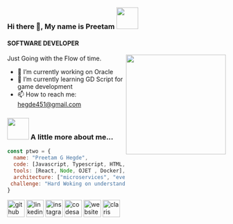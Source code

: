 ### Hi there 👋, My name is Preetam <img src="https://media.giphy.com/media/mGcNjsfWAjY5AEZNw6/giphy.gif" width="50">
#### SOFTWARE DEVELOPER
<img align="right" src="https://media.giphy.com/media/v1.Y2lkPTc5MGI3NjExMTAycTE1eDlrNTlvOGN4Z3BvM3dwMTRnYWR1NzIxZTB4eHRnMDVmYiZlcD12MV9pbnRlcm5hbF9naWZfYnlfaWQmY3Q9cw/KeEBCRFDk6XVoSLzhF/giphy.gif" width="230" height="230">

Just Going with the Flow of time.

- 🔭 I’m currently working on Oracle 
- 🌱 I’m currently learning GD Script for game development 
- 📫 How to reach me: hegde451@gmail.com 

### <img src="https://media.giphy.com/media/VgCDAzcKvsR6OM0uWg/giphy.gif" width="50"> A little more about me...  

```javascript
const ptwo = {
  name: "Preetam G Hegde",
  code: [Javascript, Typescript, HTML, CSS, GD Script, Python, Java ,C++],
  tools: [React, Node, OJET , Docker],
  architecture: ["microservices", "event-driven", "design system pattern"," view model view"],
 challenge: "Hard Woking on understanding the consept of code and world"
}
```


[<img src='https://cdn.jsdelivr.net/npm/simple-icons@3.0.1/icons/github.svg' alt='github' height='40'>](https://github.com/https://github.com/preetam-hegde)  [<img src='https://cdn.jsdelivr.net/npm/simple-icons@3.0.1/icons/linkedin.svg' alt='linkedin' height='40'>](https://www.linkedin.com/in/https://www.linkedin.com/in/preetam-hegde-8b53311a7//)  [<img src='https://cdn.jsdelivr.net/npm/simple-icons@3.0.1/icons/instagram.svg' alt='instagram' height='40'>](https://www.instagram.com/me/)  [<img src='https://cdn.jsdelivr.net/npm/simple-icons@3.0.1/icons/codesandbox.svg' alt='codesandbox' height='40'>](https://codesandbox.io/u/me)  [<img src='https://cdn.jsdelivr.net/npm/simple-icons@3.0.1/icons/icloud.svg' alt='website' height='40'>](https://preetam-ptwo.github.io/Portfolio/)  [<img src='https://cdn.jsdelivr.net/npm/simple-icons@3.0.1/icons/claris.svg' alt='claris' height='40'>](https://preetam-hegde.github.io/Portfolio/)  



